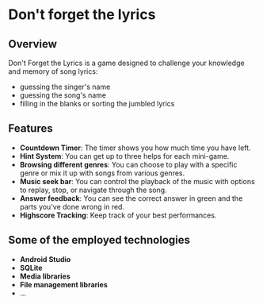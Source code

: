 # Don't forget the lyrics

## Overview

Don't Forget the Lyrics is a game designed to challenge your knowledge and memory of song lyrics:
- guessing the singer's name
- guessing the song's name
- filling in the blanks or sorting the jumbled lyrics

## Features

- **Countdown Timer**: The timer shows you how much time you have left.
- **Hint System**: You can get up to three helps for each mini-game.
- **Browsing different genres**: You can choose to play with a specific genre or mix it up with songs from various genres.
- **Music seek bar**: You can control the playback of the music with options to replay, stop, or navigate through the song.
- **Answer feedback**: You can see the correct answer in green and the parts you've done wrong in red.
- **Highscore Tracking**: Keep track of your best performances.

## Some of the employed technologies

- **Android Studio**
- **SQLite**
- **Media libraries**
- **File management libraries**
- ...

